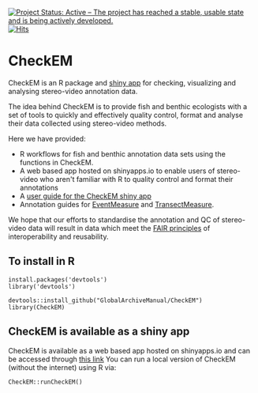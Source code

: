 [![Project Status: Active – The project has reached a stable, usable state and is being actively developed.](https://www.repostatus.org/badges/latest/active.svg)](https://www.repostatus.org/#active)
[![Hits](https://hits.seeyoufarm.com/api/count/incr/badge.svg?url=https%3A%2F%2Fgithub.com%2FGlobalArchiveManual%2FCheckEM&count_bg=%2379C83D&title_bg=%23555555&icon=&icon_color=%23E7E7E7&title=views&edge_flat=false)](https://hits.seeyoufarm.com)

# CheckEM
CheckEM is an R package and [shiny app](https://marine-ecology.shinyapps.io/CheckEM/) for checking, visualizing and analysing stereo-video annotation data.

The idea behind CheckEM is to provide fish and benthic ecologists with a set of tools to quickly and effectively quality control, format and analyse their data collected using stereo-video methods. 

Here we have provided:

* R workflows for fish and benthic annotation data sets using the functions in CheckEM.
* A web based app hosted on shinyapps.io to enable users of stereo-video who aren't familiar with R to quality control and format their annotations
* A [user guide for the CheckEM shiny app](https://globalarchivemanual.github.io/CheckEM/articles/CheckEM_user_guide.pdf)
* Annotation guides for [EventMeasure](https://globalarchivemanual.github.io/CheckEM/articles/EventMeasure_annotation_guide.pdf) and [TransectMeasure](https://globalarchivemanual.github.io/CheckEM/articles/TransectMeasure_annotation_guide.pdf). 

We hope that our efforts to standardise the annotation and QC of stereo-video data will result in data which meet the [FAIR principles](https://ardc.edu.au/resource/fair-data/) of interoperability and reusability.

## To install in R
```
install.packages('devtools')
library('devtools')

devtools::install_github("GlobalArchiveManual/CheckEM")
library(CheckEM)
```

## CheckEM is available as a shiny app
CheckEM is available as a web based app hosted on shinyapps.io and can be accessed through [this link](https://marine-ecology.shinyapps.io/CheckEM/)
You can run a local version of CheckEM (without the internet) using R via:

```
CheckEM::runCheckEM()
```
